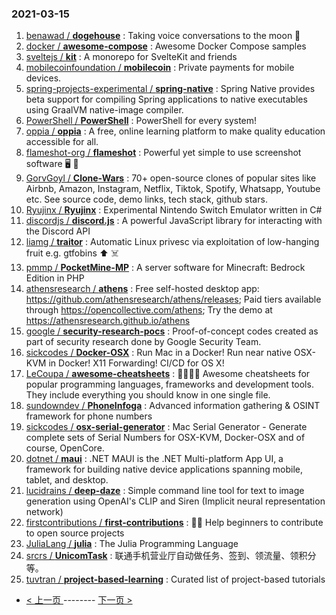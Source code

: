 ### 2021-03-15 
1. [
        benawad /
**dogehouse**](https://github.com/benawad/dogehouse) : Taking voice conversations to the moon 🚀
1. [
        docker /
**awesome-compose**](https://github.com/docker/awesome-compose) : Awesome Docker Compose samples
1. [
        sveltejs /
**kit**](https://github.com/sveltejs/kit) : A monorepo for SvelteKit and friends
1. [
        mobilecoinfoundation /
**mobilecoin**](https://github.com/mobilecoinfoundation/mobilecoin) : Private payments for mobile devices.
1. [
        spring-projects-experimental /
**spring-native**](https://github.com/spring-projects-experimental/spring-native) : Spring Native provides beta support for compiling Spring applications to native executables using GraalVM native-image compiler.
1. [
        PowerShell /
**PowerShell**](https://github.com/PowerShell/PowerShell) : PowerShell for every system!
1. [
        oppia /
**oppia**](https://github.com/oppia/oppia) : A free, online learning platform to make quality education accessible for all.
1. [
        flameshot-org /
**flameshot**](https://github.com/flameshot-org/flameshot) : Powerful yet simple to use screenshot software 🖥️ 📸
1. [
        GorvGoyl /
**Clone-Wars**](https://github.com/GorvGoyl/Clone-Wars) : 70+ open-source clones of popular sites like Airbnb, Amazon, Instagram, Netflix, Tiktok, Spotify, Whatsapp, Youtube etc. See source code, demo links, tech stack, github stars.
1. [
        Ryujinx /
**Ryujinx**](https://github.com/Ryujinx/Ryujinx) : Experimental Nintendo Switch Emulator written in C#
1. [
        discordjs /
**discord.js**](https://github.com/discordjs/discord.js) : A powerful JavaScript library for interacting with the Discord API
1. [
        liamg /
**traitor**](https://github.com/liamg/traitor) : Automatic Linux privesc via exploitation of low-hanging fruit e.g. gtfobins ⬆️ ☠️
1. [
        pmmp /
**PocketMine-MP**](https://github.com/pmmp/PocketMine-MP) : A server software for Minecraft: Bedrock Edition in PHP
1. [
        athensresearch /
**athens**](https://github.com/athensresearch/athens) : Free self-hosted desktop app: https://github.com/athensresearch/athens/releases; Paid tiers available through https://opencollective.com/athens; Try the demo at https://athensresearch.github.io/athens
1. [
        google /
**security-research-pocs**](https://github.com/google/security-research-pocs) : Proof-of-concept codes created as part of security research done by Google Security Team.
1. [
        sickcodes /
**Docker-OSX**](https://github.com/sickcodes/Docker-OSX) : Run Mac in a Docker! Run near native OSX-KVM in Docker! X11 Forwarding! CI/CD for OS X!
1. [
        LeCoupa /
**awesome-cheatsheets**](https://github.com/LeCoupa/awesome-cheatsheets) : 👩‍💻👨‍💻 Awesome cheatsheets for popular programming languages, frameworks and development tools. They include everything you should know in one single file.
1. [
        sundowndev /
**PhoneInfoga**](https://github.com/sundowndev/PhoneInfoga) : Advanced information gathering & OSINT framework for phone numbers
1. [
        sickcodes /
**osx-serial-generator**](https://github.com/sickcodes/osx-serial-generator) : Mac Serial Generator - Generate complete sets of Serial Numbers for OSX-KVM, Docker-OSX and of course, OpenCore.
1. [
        dotnet /
**maui**](https://github.com/dotnet/maui) : .NET MAUI is the .NET Multi-platform App UI, a framework for building native device applications spanning mobile, tablet, and desktop.
1. [
        lucidrains /
**deep-daze**](https://github.com/lucidrains/deep-daze) : Simple command line tool for text to image generation using OpenAI's CLIP and Siren (Implicit neural representation network)
1. [
        firstcontributions /
**first-contributions**](https://github.com/firstcontributions/first-contributions) : 🚀✨ Help beginners to contribute to open source projects
1. [
        JuliaLang /
**julia**](https://github.com/JuliaLang/julia) : The Julia Programming Language
1. [
        srcrs /
**UnicomTask**](https://github.com/srcrs/UnicomTask) : 联通手机营业厅自动做任务、签到、领流量、领积分等。
1. [
        tuvtran /
**project-based-learning**](https://github.com/tuvtran/project-based-learning) : Curated list of project-based tutorials 

- [ < 上一页 ](https://github.com/able8/github-trending-daily-record/blob/master/2021-03-14.md) -------- [ 下一页 > ](https://github.com/able8/github-trending-daily-record/blob/master/2021-03-16.md)